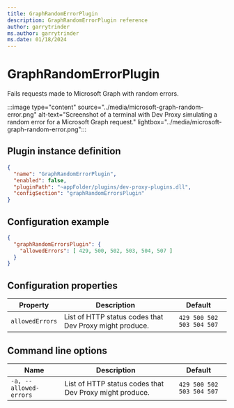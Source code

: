 ```yaml
---
title: GraphRandomErrorPlugin
description: GraphRandomErrorPlugin reference
author: garrytrinder
ms.author: garrytrinder
ms.date: 01/18/2024
---
```


# GraphRandomErrorPlugin

Fails requests made to Microsoft Graph with random errors.

:::image type="content" source="../media/microsoft-graph-random-error.png" alt-text="Screenshot of a terminal with Dev Proxy simulating a random error for a Microsoft Graph request." lightbox="../media/microsoft-graph-random-error.png":::

## Plugin instance definition

```json
{
  "name": "GraphRandomErrorPlugin",
  "enabled": false,
  "pluginPath": "~appFolder/plugins/dev-proxy-plugins.dll",
  "configSection": "graphRandomErrorsPlugin"
}
```

## Configuration example

```json
{
  "graphRandomErrorsPlugin": {
    "allowedErrors": [ 429, 500, 502, 503, 504, 507 ]
  }
}
```

## Configuration properties

| Property | Description | Default |
|----------|-------------|:-------:|
| `allowedErrors` | List of HTTP status codes that Dev Proxy might produce. | `429 500 502 503 504 507` |

## Command line options

| Name | Description | Default |
|----------|-------------|:-------:|
| `-a, --allowed-errors` | List of HTTP status codes that Dev Proxy might produce. | `429 500 502 503 504 507` |
